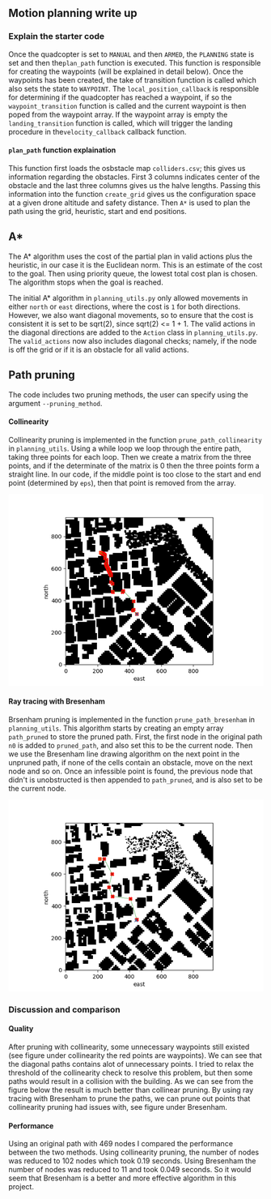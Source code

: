 
## Motion planning write up
### Explain the starter code


Once the quadcopter is set to `MANUAL` and then `ARMED`, the `PLANNING` state is set and then the`plan_path` function is executed. This function is responsible for creating the waypoints (will be explained in detail below). Once the waypoints has been created, the take of transition function is called which also sets the state to `WAYPOINT`. The `local_position_callback` is responsible for determining if the quadcopter has reached a waypoint, if so the `waypoint_transition` function is called and the current waypoint is then poped from the waypoint array. If the waypoint array is empty the `landing_transition` function is called, which will trigger the landing procedure in the`velocity_callback` callback function. 

#### `plan_path` function explaination

This function first loads the osbstacle map `colliders.csv`; this gives us information regarding the obstacles. First 3 columns indicates center of the obstacle and the last three columns gives us the halve lengths. Passing this information into the function `create_grid` gives us the configuration space at a given drone altitude and safety distance. Then `A*` is used to plan the path using the grid, heuristic, start and end positions. 


## A* 

The A* algorithm uses the cost of the partial plan in valid actions plus the heuristic, in our case it is the Euclidean norm. This is an estimate of the cost to the goal. Then using priority queue, the lowest total cost plan is chosen. The algorithm stops when the goal is reached.

The initial A* algorithm in `planning_utils.py` only allowed movements in either `north` or `east` directions, where the cost is `1` for both directions. However, we also want diagonal movements, so to ensure that the cost is consistent it is set to be sqrt(2), since sqrt(2) <= 1 + 1. The valid actions in the diagonal directions are added to the `Action` class in `planning_utils.py`. The `valid_actions` now also includes diagonal checks; namely, if the node is off the grid or if it is an obstacle for all valid actions. 


## Path pruning

The code includes two pruning methods, the user can specify using the argument `--pruning_method`.

#### Collinearity
Collinearity pruning is implemented in the function `prune_path_collinearity` in `planning_utils`. Using a while loop we loop through the entire path, taking three points for each loop. Then we create a matrix from the three points, and if the determinate of the matrix is 0 then the three points form a straight line. In our code, if the middle point is too close to the start and end point (determined by `eps`), then that point is removed from the array.

![Alt text](figs/after_col_prune.png?)
#### Ray tracing with Bresenham
Brsenham pruning is implemented in the function `prune_path_bresenham` in `planning_utils`. This algorithm starts by creating an empty array `path_pruned` to store the pruned path. First, the first node in the original path `n0` is added to `pruned_path`, and also set this to be the current node. Then we use the Bresenham line drawing algorithm on the next point in the unpruned path, if none of the cells contain an obstacle, move on the next node and so on. Once an infessible point is found, the previous node that didn't is unobstructed is then appended to `path_pruned`, and is also set to be the current node. 

![Alt text](figs/after_bres_prune.png?)

### Discussion and comparison

#### Quality
After pruning with collinearity, some unnecessary waypoints still existed (see figure under collinearity the red points are waypoints). We can see that the diagonal paths contains alot of unnecessary points. I tried to relax the threshold of the collinearity check to resolve this problem, but then some paths would result in a collision with the building. 
As we can see from the figure below the result is much better than collinear pruning. By using ray tracing with Bresenham to prune the paths, we can prune out points that collinearity pruning had issues with, see figure under Bresenham. 

#### Performance
Using an original path with 469 nodes I compared the performance between the two methods. Using collinearity pruning, the number of nodes was reduced to 102 nodes which took 0.19 seconds. Using Bresenham the number of nodes was reduced to 11 and took 0.049 seconds. So it would seem that Bresenham is a better and more effective algorithm in this project.

